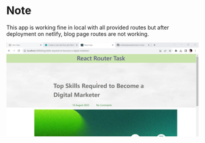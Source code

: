 # Note

This app is working fine in local with all provided routes but after deployment on netlify, blog page routes are not working.



![Alt text](<Screenshot 2023-08-29 115324-1.jpg>)